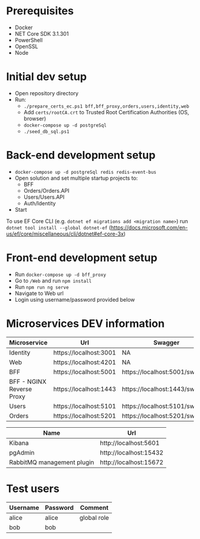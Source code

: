 # Prerequisites
* Docker
* NET Core SDK 3.1.301
* PowerShell
* OpenSSL
* Node

# Initial dev setup
* Open repository directory
* Run:
  * `./prepare_certs_ec.ps1 bff,bff_proxy,orders,users,identity,web`
  * Add `certs/rootCA.crt` to Trusted Root Certification Authorities (OS, browser)
  * `docker-compose up -d postgreSql`
  * `./seed_db_sql.ps1`

# Back-end development setup
* `docker-compose up -d postgreSql redis redis-event-bus`
* Open solution and set multiple startup projects to:
  * BFF
  * Orders/Orders.API
  * Users/Users.API
  * Auth/Identity
* Start

To use EF Core CLI (e.g. `dotnet ef migrations add <migration name>`) run `dotnet tool install --global dotnet-ef` (https://docs.microsoft.com/en-us/ef/core/miscellaneous/cli/dotnet#ef-core-3x)

# Front-end development setup
* Run `docker-compose up -d bff_proxy`
* Go to `/Web` and run `npm install`
* Run `npm run ng serve`
* Navigate to Web url
* Login using username/password provided below

# Microservices DEV information
Microservice | Url | Swagger
--- | --- | ---
Identity | https://localhost:3001 | NA
Web | https://localhost:4201 | NA
BFF | https://localhost:5001 | https://localhost:5001/swagger
BFF - NGINX Reverse Proxy | https://localhost:1443 | https://localhost:1443/swagger
Users | https://localhost:5101 | https://localhost:5101/swagger
Orders | https://localhost:5201 | https://localhost:5201/swagger

Name | Url
--- | ---
Kibana | http://localhost:5601
pgAdmin | http://localhost:15432
RabbitMQ management plugin | http://localhost:15672


# Test users
Username | Password | Comment
--- | --- | ---
alice | alice | global role
bob | bob | 
